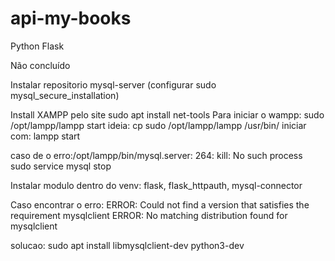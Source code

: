 # api-my-books
Python
Flask

Não concluído

Instalar repositorio  mysql-server (configurar sudo mysql_secure_installation)

Install XAMPP pelo site
sudo apt install net-tools
Para iniciar o wampp: sudo /opt/lampp/lampp start
ideia: 
	cp sudo /opt/lampp/lampp /usr/bin/
	iniciar com: lampp start

caso de o erro:/opt/lampp/bin/mysql.server: 264: kill: No such process
sudo service mysql stop


Instalar modulo dentro do venv: flask, flask_httpauth, mysql-connector

Caso encontrar o erro:
ERROR: Could not find a version that satisfies the requirement mysqlclient
ERROR: No matching distribution found for mysqlclient

solucao:
sudo apt install libmysqlclient-dev python3-dev

